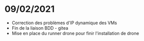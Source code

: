 # 09/02/2021

* Correction des problèmes d'IP dynamique des VMs
* Fin de la liaison BDD - gitea
* Mise en place du runner drone pour finir l'installation de drone